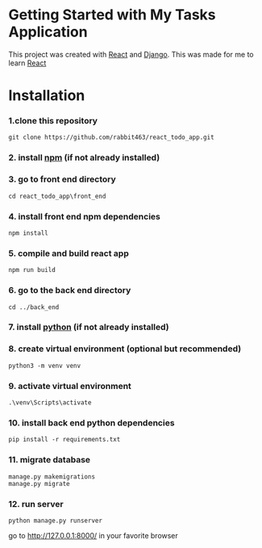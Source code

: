 # Getting Started with My Tasks Application

This project was created with [React](https://reactjs.org/) and [Django](https://www.djangoproject.com/).
This was made for me to learn [React](https://reactjs.org/)

# Installation

### 1.clone this repository

    git clone https://github.com/rabbit463/react_todo_app.git

### 2. install [npm](https://www.npmjs.com/get-npm) (if not already installed)

### 3. go to front end directory

    cd react_todo_app\front_end

### 4. install front end npm dependencies

    npm install

### 5. compile and build react app

    npm run build

### 6. go to the back end directory

    cd ../back_end

### 7. install [python](https://www.python.org/downloads/) (if not already installed)

### 8. create virtual environment (optional but recommended)

    python3 -m venv venv

### 9. activate virtual environment

    .\venv\Scripts\activate

### 10. install back end python dependencies

    pip install -r requirements.txt

### 11. migrate database

    manage.py makemigrations
    manage.py migrate

### 12. run server

    python manage.py runserver

go to http://127.0.0.1:8000/ in your favorite browser

